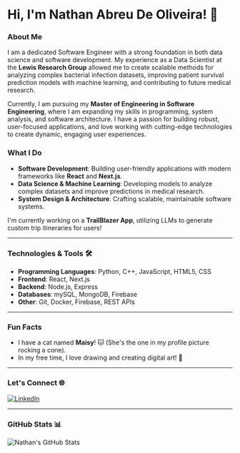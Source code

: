 # Hi, I'm Nathan Abreu De Oliveira! 👋

### About Me
I am a dedicated Software Engineer with a strong foundation in both data science and software development. My experience as a Data Scientist at the **Lewis Research Group** allowed me to create scalable methods for analyzing complex bacterial infection datasets, improving patient survival prediction models with machine learning, and contributing to future medical research. 

Currently, I am pursuing my **Master of Engineering in Software Engineering**, where I am expanding my skills in programming, system analysis, and software architecture. I have a passion for building robust, user-focused applications, and love working with cutting-edge technologies to create dynamic, engaging user experiences.

### What I Do
- **Software Development**: Building user-friendly applications with modern frameworks like **React** and **Next.js**.
- **Data Science & Machine Learning**: Developing models to analyze complex datasets and improve predictions in medical research.
- **System Design & Architecture**: Crafting scalable, maintainable software systems.
  
I'm currently working on a **TrailBlazer App**, utilizing LLMs to generate custom trip itineraries for users!

---

### Technologies & Tools 🛠️

- **Programming Languages**: Python, C++, JavaScript, HTML5, CSS
- **Frontend**: React, Next.js
- **Backend**: Node.js, Express
- **Databases**: mySQL, MongoDB, Firebase
- **Other**: Git, Docker, Firebase, REST APIs

---

### Fun Facts
- I have a cat named **Maisy**! 🐱 (She's the one in my profile picture rocking a cone).
- In my free time, I love drawing and creating digital art! 🎨

---

### Let's Connect 🌐
[![LinkedIn](https://img.shields.io/badge/LinkedIn-Nathan%20Oliveira-blue)](https://www.linkedin.com/in/nathan-oliveira-se)

---

### GitHub Stats 📊
![Nathan's GitHub Stats](https://github-readme-stats.vercel.app/api?username=nathan-oliveira&show_icons=true&theme=radical)
